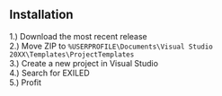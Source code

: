 ## Installation
1.) Download the most recent release<br>
2.) Move ZIP to `%USERPROFILE\Documents\Visual Studio 20XX\Templates\ProjectTemplates`<br>
3.) Create a new project in Visual Studio<br>
4.) Search for EXILED<br>
5.) Profit
